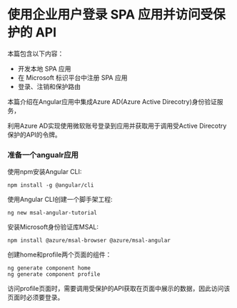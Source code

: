# 使用企业用户登录 SPA 应用并访问受保护的 API

本篇包含以下内容：
- 开发本地 SPA 应用
- 在 Microsoft 标识平台中注册 SPA 应用
- 登录、注销和保护路由

本篇介绍在Angular应用中集成Azure AD(Azure Active Direcotry)身份验证服务，

利用Azure AD实现使用微软账号登录到应用并获取用于调用受Active Direcotry保护的API的令牌。

### 准备一个angualr应用

使用npm安装Angular CLI:

```
npm install -g @angular/cli
```

使用Angular CLI创建一个脚手架工程:

```
ng new msal-angular-tutorial
```

安装Microsoft身份验证库MSAL:

```
npm install @azure/msal-browser @azure/msal-angular
```

创建home和profile两个页面的组件：
```
ng generate component home
ng generate component profile
```

访问profile页面时，需要调用受保护的API获取在页面中展示的数据，因此访问该页面时必须要登录。
